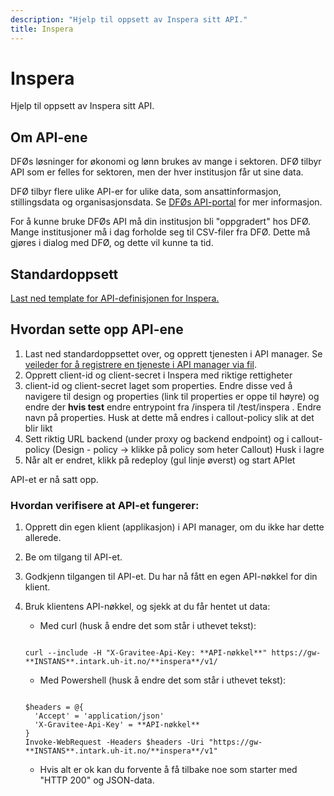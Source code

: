 ```yaml
---
description: "Hjelp til oppsett av Inspera sitt API."
title: Inspera
---
```


# Inspera

Hjelp til oppsett av Inspera sitt API.

## Om API-ene

DFØs løsninger for økonomi og lønn brukes av mange i sektoren. DFØ tilbyr API som er felles for sektoren, men der hver institusjon får ut sine data.

DFØ tilbyr flere ulike API-er for ulike data, som ansattinformasjon, stillingsdata og organisasjonsdata. Se [DFØs API-portal](https://api-portal.dfo.no/) for mer informasjon.

For å kunne bruke DFØs API må din institusjon bli "oppgradert" hos DFØ. Mange institusjoner må i dag forholde seg til CSV-filer fra DFØ. Dette må gjøres i dialog med DFØ, og dette vil kunne ta tid.

## Standardoppsett

[Last ned template for API-definisjonen for Inspera.](./Inspera-api-template.json)

## Hvordan sette opp API-ene

1. Last ned standardoppsettet over, og opprett tjenesten i API manager. Se [veileder for å registrere en tjeneste i API manager via fil](/docs/datadeling/veiledere/api-manager/importer-api).
2. Opprett client-id og client-secret i Inspera med riktige rettigheter
3. client-id og client-secret laget som properties. Endre disse ved å navigere til design og properties (link til properties er oppe til høyre) og endre der
   **hvis test** endre entrypoint fra /inspera til /test/inspera . Endre navn på properties. Husk at dette må endres i callout-policy slik at det blir likt
4. Sett riktig URL backend (under proxy og backend endpoint) og i callout-policy (Design - policy -> klikke på policy som heter Callout) Husk i lagre
5. Når alt er endret, klikk på redeploy (gul linje øverst) og start APIet

API-et er nå satt opp.

### Hvordan verifisere at API-et fungerer:

1. Opprett din egen klient (applikasjon) i API manager, om du ikke har dette allerede.
2. Be om tilgang til API-et.
3. Godkjenn tilgangen til API-et. Du har nå fått en egen API-nøkkel for din klient.
4. Bruk klientens API-nøkkel, og sjekk at du får hentet ut data:

   - Med curl (husk å endre det som står i uthevet tekst):

   ```

   curl --include -H "X-Gravitee-Api-Key: **API-nøkkel**" https://gw-**INSTANS**.intark.uh-it.no/**inspera**/v1/

   ```

   - Med Powershell (husk å endre det som står i uthevet tekst):

   ```

   $headers = @{
     'Accept' = 'application/json'
     'X-Gravitee-Api-Key' = **API-nøkkel**
   }
   Invoke-WebRequest -Headers $headers -Uri "https://gw-**INSTANS**.intark.uh-it.no/**inspera**/v1"
   ```

   - Hvis alt er ok kan du forvente å få tilbake noe som starter med "HTTP 200" og JSON-data.
